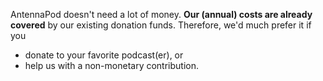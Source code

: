AntennaPod doesn't need a lot of money. **Our (annual) costs are already covered** by our existing donation funds. Therefore, we'd much prefer it if you

* donate to your favorite podcast(er), or
* help us with a non-monetary contribution.
